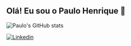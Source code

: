 ## Olá! Eu sou o Paulo Henrique 👋

![Paulo's GitHub stats](https://github-readme-stats.vercel.app/api?username=Paulo-Henriquee&show_icons=true&theme=radical)

[![Linkedin](https://img.shields.io/badge/LinkedIn-0077B5?style=for-the-badge&logo=linkedin&logoColor=white)](https://www.linkedin.com/in/paulo-henrique-5679a2253/)

